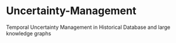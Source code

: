 # Uncertainty-Management
Temporal Uncertainty Management in Historical Database and large knowledge graphs
